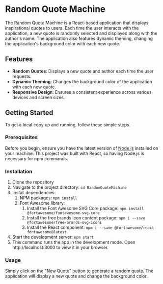 # Random Quote Machine

The Random Quote Machine is a React-based application that displays inspirational quotes to users. Each time the user interacts with the application, a new quote is randomly selected and displayed along with the author's name. The application also features dynamic theming, changing the application's background color with each new quote.

## Features

- **Random Quotes**: Displays a new quote and author each time the user requests.
- **Dynamic Theming**: Changes the background color of the application with each new quote.
- **Responsive Design**: Ensures a consistent experience across various devices and screen sizes.

## Getting Started

To get a local copy up and running, follow these simple steps.

### Prerequisites

Before you begin, ensure you have the latest version of [Node.js](https://nodejs.org/) installed on your machine. This project was built with React, so having Node.js is necessary for npm commands.

### Installation

1. Clone the repository
1. Navigate to the project directory: `cd RandomQuoteMachine`
1. Install dependencies:
    1. NPM packages: `npm install`
    1. Font Awesome library:
        1. Install the Font Awesome SVG Core package: `npm install @fortawesome/fontawesome-svg-core`
        1. Install the free brands icon content package: `npm i --save @fortawesome/free-brands-svg-icons`
        1. Install the React component: `npm i --save @fortawesome/react-fontawesome@latest`
1. Start the development server: `npm start`
1. This command runs the app in the development mode. Open http://localhost:3000 to view it in your browser.

### Usage

Simply click on the "New Quote" button to generate a random quote. The application will display a new quote and change the background color.